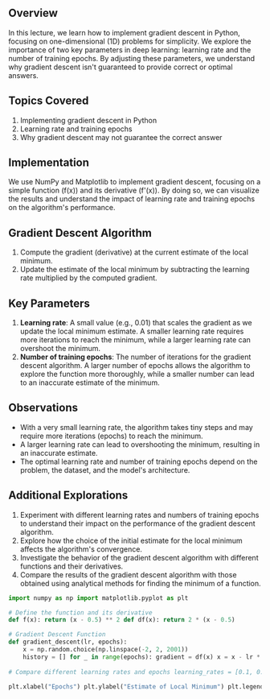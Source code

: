 ## Overview

In this lecture, we learn how to implement gradient descent in Python, focusing on one-dimensional (1D) problems for simplicity. We explore the importance of two key parameters in deep learning: learning rate and the number of training epochs. By adjusting these parameters, we understand why gradient descent isn't guaranteed to provide correct or optimal answers.

## Topics Covered

1.  Implementing gradient descent in Python
2.  Learning rate and training epochs
3.  Why gradient descent may not guarantee the correct answer

## Implementation

We use NumPy and Matplotlib to implement gradient descent, focusing on a simple function (f(x)) and its derivative (f'(x)). By doing so, we can visualize the results and understand the impact of learning rate and training epochs on the algorithm's performance.

## Gradient Descent Algorithm

1.  Compute the gradient (derivative) at the current estimate of the local minimum.
2.  Update the estimate of the local minimum by subtracting the learning rate multiplied by the computed gradient.

## Key Parameters

1.  **Learning rate**: A small value (e.g., 0.01) that scales the gradient as we update the local minimum estimate. A smaller learning rate requires more iterations to reach the minimum, while a larger learning rate can overshoot the minimum.
2.  **Number of training epochs**: The number of iterations for the gradient descent algorithm. A larger number of epochs allows the algorithm to explore the function more thoroughly, while a smaller number can lead to an inaccurate estimate of the minimum.

## Observations

-   With a very small learning rate, the algorithm takes tiny steps and may require more iterations (epochs) to reach the minimum.
-   A larger learning rate can lead to overshooting the minimum, resulting in an inaccurate estimate.
-   The optimal learning rate and number of training epochs depend on the problem, the dataset, and the model's architecture.

## Additional Explorations

1.  Experiment with different learning rates and numbers of training epochs to understand their impact on the performance of the gradient descent algorithm.
2.  Explore how the choice of the initial estimate for the local minimum affects the algorithm's convergence.
3.  Investigate the behavior of the gradient descent algorithm with different functions and their derivatives.
4.  Compare the results of the gradient descent algorithm with those obtained using analytical methods for finding the minimum of a function.

```python 
import numpy as np import matplotlib.pyplot as plt 

# Define the function and its derivative 
def f(x): return (x - 0.5) ** 2 def df(x): return 2 * (x - 0.5) 

# Gradient Descent Function 
def gradient_descent(lr, epochs): 
	x = np.random.choice(np.linspace(-2, 2, 2001)) 
	history = [] for _ in range(epochs): gradient = df(x) x = x - lr * gradient history.append(x) return x, history 
	
# Compare different learning rates and epochs learning_rates = [0.1, 0.01, 0.001] epochs_list = [100, 500, 1000] for lr in learning_rates: for epochs in epochs_list: x_min, history = gradient_descent(lr, epochs) plt.plot(history, label=f"LR: {lr}, Epochs: {epochs}")

plt.xlabel("Epochs") plt.ylabel("Estimate of Local Minimum") plt.legend() plt.show() ``` </pre>